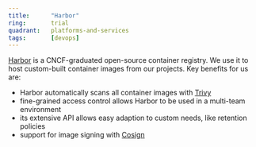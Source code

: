 ```yaml
---
title:      "Harbor"
ring:       trial
quadrant:   platforms-and-services
tags:       [devops]
---
```


[Harbor](https://goharbor.io) is a CNCF-graduated open-source container registry. We use it to host custom-built
container images from our projects. Key benefits for us are:

- Harbor automatically scans all container images with [Trivy](https://trivy.dev)
- fine-grained access control allows Harbor to be used in a multi-team environment
- its extensive API allows easy adaption to custom needs, like retention policies
- support for image signing with [Cosign](https://github.com/SigStore/cosign)
